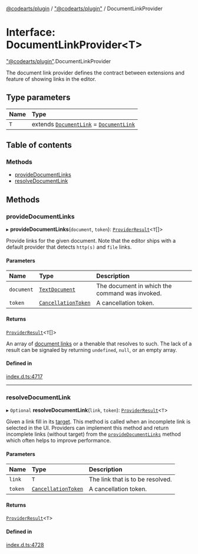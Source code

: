 [@codearts/plugin](../README.md) / ["@codearts/plugin"](../modules/_codearts_plugin_.md) / DocumentLinkProvider

# Interface: DocumentLinkProvider<T\>

["@codearts/plugin"](../modules/_codearts_plugin_.md).DocumentLinkProvider

The document link provider defines the contract between extensions and feature of showing
links in the editor.

## Type parameters

| Name | Type |
| :------ | :------ |
| `T` | extends [`DocumentLink`](../classes/codearts_plugin_.DocumentLink.md) = [`DocumentLink`](../classes/codearts_plugin_.DocumentLink.md) |

## Table of contents

### Methods

- [provideDocumentLinks](codearts_plugin_.DocumentLinkProvider.md#providedocumentlinks)
- [resolveDocumentLink](codearts_plugin_.DocumentLinkProvider.md#resolvedocumentlink)

## Methods

### provideDocumentLinks

▸ **provideDocumentLinks**(`document`, `token`): [`ProviderResult`](../modules/_codearts_plugin_.md#providerresult)<`T`[]\>

Provide links for the given document. Note that the editor ships with a default provider that detects
`http(s)` and `file` links.

#### Parameters

| Name | Type | Description |
| :------ | :------ | :------ |
| `document` | [`TextDocument`](codearts_plugin_.TextDocument.md) | The document in which the command was invoked. |
| `token` | [`CancellationToken`](codearts_plugin_.CancellationToken.md) | A cancellation token. |

#### Returns

[`ProviderResult`](../modules/_codearts_plugin_.md#providerresult)<`T`[]\>

An array of [document links](../classes/codearts_plugin_.DocumentLink.md) or a thenable that resolves to such. The lack of a result
can be signaled by returning `undefined`, `null`, or an empty array.

#### Defined in

[index.d.ts:4717](https://github.com/shuyaqian/cloudide-plugin-api/blob/5b69219/index.d.ts#L4717)

___

### resolveDocumentLink

▸ `Optional` **resolveDocumentLink**(`link`, `token`): [`ProviderResult`](../modules/_codearts_plugin_.md#providerresult)<`T`\>

Given a link fill in its [target](../classes/codearts_plugin_.DocumentLink.md#target). This method is called when an incomplete
link is selected in the UI. Providers can implement this method and return incomplete links
(without target) from the [`provideDocumentLinks`](codearts_plugin_.DocumentLinkProvider.md#providedocumentlinks) method which
often helps to improve performance.

#### Parameters

| Name | Type | Description |
| :------ | :------ | :------ |
| `link` | `T` | The link that is to be resolved. |
| `token` | [`CancellationToken`](codearts_plugin_.CancellationToken.md) | A cancellation token. |

#### Returns

[`ProviderResult`](../modules/_codearts_plugin_.md#providerresult)<`T`\>

#### Defined in

[index.d.ts:4728](https://github.com/shuyaqian/cloudide-plugin-api/blob/5b69219/index.d.ts#L4728)
